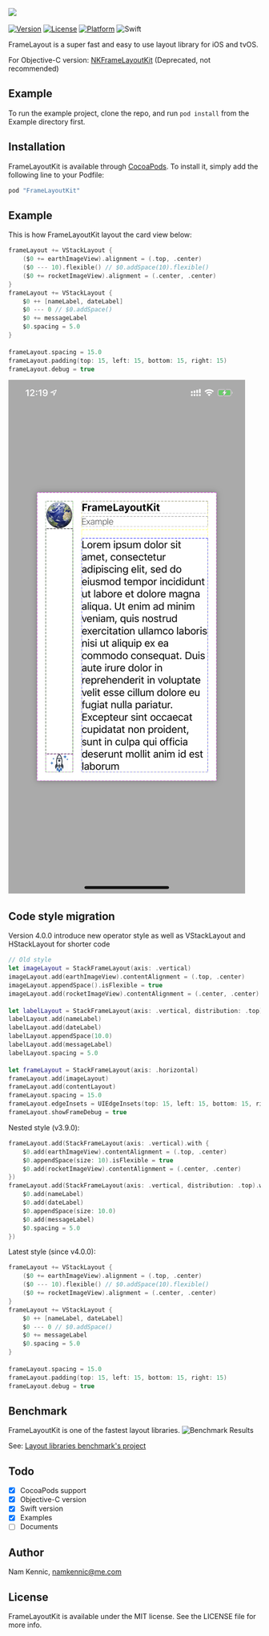 ![](https://github.com/kennic/FrameLayoutKit/blob/master/banner.jpg)

[![Version](https://img.shields.io/cocoapods/v/FrameLayoutKit.svg?style=flat)](http://cocoapods.org/pods/FrameLayoutKit)
[![License](https://img.shields.io/cocoapods/l/FrameLayoutKit.svg?style=flat)](http://cocoapods.org/pods/FrameLayoutKit)
[![Platform](https://img.shields.io/cocoapods/p/FrameLayoutKit.svg?style=flat)](http://cocoapods.org/pods/FrameLayoutKit)
![Swift](https://img.shields.io/badge/%20in-swift%204.2-orange.svg)

FrameLayout is a super fast and easy to use layout library for iOS and tvOS.

For Objective-C version: [NKFrameLayoutKit](http://github.com/kennic/NKFrameLayoutKit) (Deprecated, not recommended)

## Example

To run the example project, clone the repo, and run `pod install` from the Example directory first.

## Installation

FrameLayoutKit is available through [CocoaPods](http://cocoapods.org). To install
it, simply add the following line to your Podfile:

```ruby
pod "FrameLayoutKit"
```

## Example
This is how FrameLayoutKit layout the card view below:

```swift
frameLayout += VStackLayout {
	($0 += earthImageView).alignment = (.top, .center)
	($0 --- 10).flexible() // $0.addSpace(10).flexible()
	($0 += rocketImageView).alignment = (.center, .center)
}
frameLayout += VStackLayout {
	$0 ++ [nameLabel, dateLabel]
	$0 --- 0 // $0.addSpace()
	$0 += messageLabel
	$0.spacing = 5.0
}

frameLayout.spacing = 15.0
frameLayout.padding(top: 15, left: 15, bottom: 15, right: 15)
frameLayout.debug = true
```
![Hello World](/helloWorld.png "Hello World")

## Code style migration

Version 4.0.0 introduce new operator style as well as VStackLayout and HStackLayout for shorter code

```swift
// Old style
let imageLayout = StackFrameLayout(axis: .vertical)
imageLayout.add(earthImageView).contentAlignment = (.top, .center)
imageLayout.appendSpace().isFlexible = true
imageLayout.add(rocketImageView).contentAlignment = (.center, .center)

let labelLayout = StackFrameLayout(axis: .vertical, distribution: .top)
labelLayout.add(nameLabel)
labelLayout.add(dateLabel)
labelLayout.appendSpace(10.0)
labelLayout.add(messageLabel)
labelLayout.spacing = 5.0

let frameLayout = StackFrameLayout(axis: .horizontal)
frameLayout.add(imageLayout)
frameLayout.add(contentLayout)
frameLayout.spacing = 15.0
frameLayout.edgeInsets = UIEdgeInsets(top: 15, left: 15, bottom: 15, right: 15)
frameLayout.showFrameDebug = true
```

Nested style (v3.9.0):

```swift
frameLayout.add(StackFrameLayout(axis: .vertical).with {
	$0.add(earthImageView).contentAlignment = (.top, .center)
	$0.appendSpace(size: 10).isFlexible = true
	$0.add(rocketImageView).contentAlignment = (.center, .center)
})
frameLayout.add(StackFrameLayout(axis: .vertical, distribution: .top).with {
	$0.add(nameLabel)
	$0.add(dateLabel)
	$0.appendSpace(size: 10.0)
	$0.add(messageLabel)
	$0.spacing = 5.0
})
```

Latest style (since v4.0.0):

```swift
frameLayout += VStackLayout {
	($0 += earthImageView).alignment = (.top, .center)
	($0 --- 10).flexible() // $0.addSpace(10).flexible()
	($0 += rocketImageView).alignment = (.center, .center)
}
frameLayout += VStackLayout {
	$0 ++ [nameLabel, dateLabel]
	$0 --- 0 // $0.addSpace()
	$0 += messageLabel
	$0.spacing = 5.0
}

frameLayout.spacing = 15.0
frameLayout.padding(top: 15, left: 15, bottom: 15, right: 15)
frameLayout.debug = true
```


## Benchmark
FrameLayoutKit is one of the fastest layout libraries.
![Benchmark Results](/bechmark.png "Benchmark results")

See: [Layout libraries benchmark's project](https://github.com/layoutBox/LayoutFrameworkBenchmark)

## Todo

- [x] CocoaPods support
- [x] Objective-C version
- [x] Swift version
- [x] Examples
- [ ] Documents

## Author

Nam Kennic, namkennic@me.com

## License

FrameLayoutKit is available under the MIT license. See the LICENSE file for more info.
